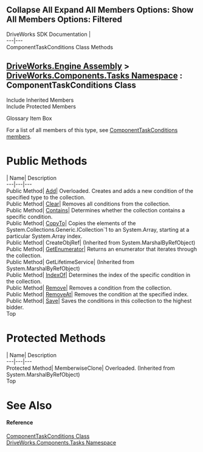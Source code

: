 Collapse All Expand All Members Options: Show All  Members Options: Filtered   
---  
DriveWorks SDK Documentation  |   
---|---  
ComponentTaskConditions Class Methods   
  
[DriveWorks.Engine Assembly](topic2156.md) > [DriveWorks.Components.Tasks Namespace](topic6391.md) : ComponentTaskConditions Class  
---  
  
Include Inherited Members    
Include Protected Members    


Glossary Item Box

For a list of all members of this type, see [ComponentTaskConditions members](topic6562.md).

# Public Methods

| Name| Description  
---|---|---  
Public Method| [Add](topic6568.md)| Overloaded. Creates and adds a new condition of the specified type to the collection.   
Public Method| [Clear](topic6573.md)| Removes all conditions from the collection.   
Public Method| [Contains](topic6574.md)| Determines whether the collection contains a specific condition.   
Public Method| [CopyTo](topic6575.md)| Copies the elements of the System.Collections.Generic.ICollection`1 to an System.Array, starting at a particular System.Array index.   
Public Method| CreateObjRef|  (Inherited from System.MarshalByRefObject)  
Public Method| [GetEnumerator](topic6576.md)| Returns an enumerator that iterates through the collection.   
Public Method| GetLifetimeService|  (Inherited from System.MarshalByRefObject)  
Public Method| [IndexOf](topic6577.md)| Determines the index of the specific condition in the collection.   
Public Method| [Remove](topic6578.md)| Removes a condition from the collection.   
Public Method| [RemoveAt](topic6579.md)| Removes the condition at the specified index.   
Public Method| [Save](topic6580.md)| Saves the conditions in this collection to the highest bidder.   
Top

# Protected Methods

| Name| Description  
---|---|---  
Protected Method| MemberwiseClone| Overloaded. (Inherited from System.MarshalByRefObject)  
Top

# See Also

#### Reference

[ComponentTaskConditions Class](topic6561.md)   
[DriveWorks.Components.Tasks Namespace](topic6391.md)


